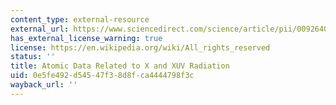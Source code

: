 ```yaml
---
content_type: external-resource
external_url: https://www.sciencedirect.com/science/article/pii/0092640X78900128?via%3Dihub
has_external_license_warning: true
license: https://en.wikipedia.org/wiki/All_rights_reserved
status: ''
title: Atomic Data Related to X and XUV Radiation
uid: 0e5fe492-d545-47f3-8d8f-ca4444798f3c
wayback_url: ''
---
```

